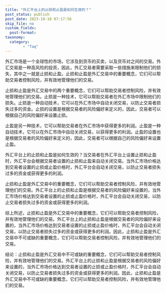```yaml
---
title: "外汇平台上的止损和止盈是如何生效的？"
post_status: publish
post_date: 2023-10-18 07:17:56
skip_file: no
custom_fields: 
  post-format: 
taxonomy:
  category:
        - "faq"
---
```


外汇市场是一个全球性的市场，它涉及到货币的买卖，以及货币对之间的交易。外汇交易是一种高风险的投资，因此，外汇交易者需要采取一些措施来限制他们的损失，其中之一就是止损和止盈。止损和止盈是外汇交易中的重要概念，它们可以帮助交易者控制风险，并有效地管理他们的交易。

止损和止盈是外汇交易中的两个重要概念，它们可以帮助交易者控制风险，并有效地管理他们的交易。止损是一种技术，它可以帮助交易者在外汇市场中限制他们的损失。止损是一种自动技术，它可以在外汇市场中自动关闭交易，以防止交易者损失过多的资金。止损的设置是根据交易者的风险偏好来定义的，因此，交易者可以根据自己的风险偏好来设置止损。

止盈是另一种技术，它可以帮助交易者在外汇市场中获得更多的利润。止盈是一种自动技术，它可以在外汇市场中自动关闭交易，以获得更多的利润。止盈的设置也是根据交易者的风险偏好来定义的，因此，交易者可以根据自己的风险偏好来设置止盈。

外汇平台上的止损和止盈是如何生效的？当交易者在外汇平台上设置止损和止盈时，外汇平台会根据交易者设置的止损和止盈来自动关闭交易。当外汇市场价格达到交易者设置的止损或止盈价格时，外汇平台会自动关闭交易，以防止交易者损失过多的资金或获得更多的利润。

止损和止盈是外汇交易中的重要概念，它们可以帮助交易者控制风险，并有效地管理他们的交易。外汇平台上的止损和止盈是根据交易者的风险偏好来设置的，当外汇市场价格达到交易者设置的止损或止盈价格时，外汇平台会自动关闭交易，以防止交易者损失过多的资金或获得更多的利润。

综上所述，止损和止盈是外汇交易中的重要概念，它们可以帮助交易者控制风险，并有效地管理他们的交易。外汇平台上的止损和止盈是根据交易者的风险偏好来设置的，当外汇市场价格达到交易者设置的止损或止盈价格时，外汇平台会自动关闭交易，以防止交易者损失过多的资金或获得更多的利润。因此，止损和止盈是外汇交易中不可或缺的重要概念，它们可以帮助交易者控制风险，并有效地管理他们的交易。

结论：止损和止盈是外汇交易中不可或缺的重要概念，它们可以帮助交易者控制风险，并有效地管理他们的交易。外汇平台上的止损和止盈是根据交易者的风险偏好来设置的，当外汇市场价格达到交易者设置的止损或止盈价格时，外汇平台会自动关闭交易，以防止交易者损失过多的资金或获得更多的利润。因此，止损和止盈是外汇交易中不可或缺的重要概念，它们可以帮助交易者控制风险，并有效地管理他们的交易。

